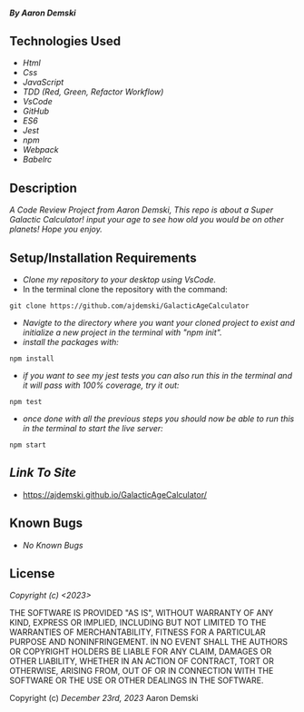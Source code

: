 #### _By Aaron Demski_

## Technologies Used

* _Html_
* _Css_
* _JavaScript_
* _TDD (Red, Green, Refactor Workflow)_
* _VsCode_
* _GitHub_
* _ES6_
* _Jest_
* _npm_
* _Webpack_
* _Babelrc_

## Description

_A Code Review Project from Aaron Demski, This repo is about a Super Galactic Calculator! input your age to see how old you would be on other planets! Hope you enjoy._

## Setup/Installation Requirements

* _Clone my repository to your desktop using VsCode._
* In the terminal clone the repository with the command:
```
git clone https://github.com/ajdemski/GalacticAgeCalculator
```
* _Navigte to the directory where you want your cloned project to exist and initialize a new project in the terminal with "npm init"._
* _install the packages with:_
```
npm install
```
* _if you want to see my jest tests you can also run this in the terminal and it will pass with 100% coverage, try it out:_
```
npm test
```
* _once done with all the previous steps you should now be able to run this in the terminal to start the live server:_
```
npm start
```

## _Link To Site_

* https://ajdemski.github.io/GalacticAgeCalculator/

## Known Bugs

* _No Known Bugs_

## License

_Copyright (c) <2023> <Aaron Demski>_

THE SOFTWARE IS PROVIDED "AS IS", WITHOUT WARRANTY OF ANY KIND, EXPRESS OR
IMPLIED, INCLUDING BUT NOT LIMITED TO THE WARRANTIES OF MERCHANTABILITY,
FITNESS FOR A PARTICULAR PURPOSE AND NONINFRINGEMENT. IN NO EVENT SHALL THE
AUTHORS OR COPYRIGHT HOLDERS BE LIABLE FOR ANY CLAIM, DAMAGES OR OTHER
LIABILITY, WHETHER IN AN ACTION OF CONTRACT, TORT OR OTHERWISE, ARISING FROM,
OUT OF OR IN CONNECTION WITH THE SOFTWARE OR THE USE OR OTHER DEALINGS IN THE
SOFTWARE.

Copyright (c) _December 23rd, 2023_ Aaron Demski